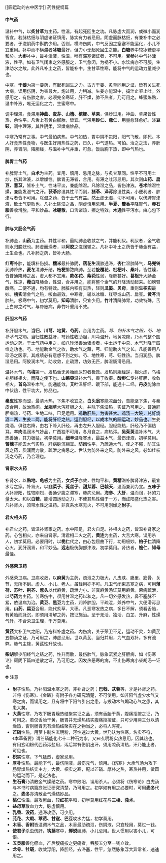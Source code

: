 
[[圆运动的古中医学]]
药性提纲篇

#### 中气药

温补中气，以**炙甘草**为主药。性温，有起死回生之功。凡脉虚大而润，或微小而润皆宜。若脉枯细与阴虚诸证慎用，脉实有力者忌用。阴虚而脉枯细，有兼补中之必要者，于滋阴药中斟酌少用。否则，横滞伤阴，中气反因之窒塞不能运化，小儿不宜重用。补中而不横滞者**冰糖**最好，但力小无起死回生之能。**白糖**养中较冰糖更平和矣。**大枣**补中，最补津液，性温，唯有滞塞诸证者，不可用。**党参**补中气补津液，性平。如有卫气闭束之外感服之，卫气愈闭，为祸不小。水饮病亦不可服，生津助水之故。此外凡补土之药，皆能补中。生甘草性寒，能将中气的运动力量减少也。

中寒，**干姜**为第一要药，有起死回生之力。古方干姜、炙草同用之证，皆有关生死大病。误用伤阴，为害最大。炮过用，力稍减。生姜亦能温中，捣汁止呕止吐。外感用之，有伤肺之害。必须完全寒证，肝不燥，肺不热者，乃可用之。蜂蜜炼熟，温中补液，唯无运化之力。生蜜寒中。

调中理滞。食滞用**神曲、麦芽、山楂、槟榔、草果**，俱炒过用。神曲、草果皆性热，余性平。凡舌上有黄白腻胎，皆宜。气滞用**砂仁、蔻仁**，用量愈轻愈好。淡**豆豉**，调中理滞，其性阴柔，温燥病妙品。

中寒乃常有之事。中气最怕病热。中气如热，胃中阴不包阳，阳气飞散，即死。本人好食热性食物，与医生好用热性之药，日久，中气遂热。可怕。治之之法，养肺阴，养胃阴，降胆经，与温补中气并重，可愈。饭后胸下热，即中气热也。


#### 脾胃土气药

补脾胃土气，**白术**为主药。宜用、慎用、忌用之脉，与炙甘草同。性平不可用土炒，伤其津液，以增燥性。脾胃无滞者，合用。有滞之吐泻忌用。其次则**山药、扁豆、薏苡**，皆补土气，性味平淡，兼能除湿。凡除湿之品，皆伤津液。**苍术**除湿性燥，兼能发湿气之汗。**茯苓**除湿其性平而刚，**猪苓、泽泻**除湿性柔，小便利者、肺津亏者皆不可用。除湿之药，皆于土气有益。然土虚无湿，切不可用，以伤脾胃津液，致土气更败也。凡补土除湿之品，阴虚慎用忌用。**半夏、藿香**平降胃气，**赤石脂**善收滑脱，平和妙品。**冰硼散**，口舌诸热，擦之特效。**木通**性平泻水，由心包下行。



#### 肺与大肠金气药



补肺金，**山药**为主药。其性平和，最助肺金收敛之气，并能利尿。利尿者，金气收则水归膀胱也。肺虚而燥者，以**阿胶**之滋润辅之。凡补中补土之药皆于肺金有益，土生金也。凡补肺之药，皆补大肠。

**红枣**补肺，能填补伤损。**糯米**最补肺阴，**落花生**润肺通滞，**杏仁**温肺降气，**马兜铃**润肺降热，**麦冬**清肺开结，**桔梗**排脓降肺。至若**旋覆花、枇杷叶、桑叶**，皆性燥，皆普通降肺之品，虚人都不宜用。**款冬花、紫菀**性润，降肺甚好。**葛根**升大肠金气，性凉，**薤白**降肺金，性温，合并用之，能将整个金气的升降活动起来。如膀臂酸痛，二便不通，均有特效。肺脏内积有实热，轻则**瓜篓、贝母**，重则**生枳实**最妙。**槐实**清金气之热，咳血最效。中寒者，辅以冰糖、红枣或山药、扁豆。**黄芩**清肺热，极寒中气，初学莫用。**知母**清肺，只宜少用。**竹叶**清降肺胃，功效特殊。舌上白霉之时气，与痧胀病，非竹叶重用不效。


#### 肝胆木气药

补肝胆木气，**当归、川芎、地黄、芍药**，合用为主药。_芎、归补木气之阳，芍、地补木气之阴_。当归性散益肝，芍药性收助胆，川芎温升，地黄凉降，乃木气整个圆运动之药。于土气药中用之，如八珍汤善治诸虚者，中土运于中央、木气升降于四维之功也。芍、地能助金气之收，助水气之藏，芎、归能助火气之长。凡能善用八珍汤之医家，其成绩必有意想不到之妙。芍、地性寒，芎、归性热。当归润肠，脾湿忌用。阿胶润木气，助收敛，止疏泄，功效无匹，脾湿肠滑忌用。

温补木气，**乌梅**第一。发热舌无黄胎而尿短者极效。发热则胆经逆，相火虚，乌梅补胆经相火，而降之使下也。**山茱萸**温补木气，善于收摄。**酸枣仁**专补肝胆，收敛相火。**首乌**温补木气，能通能敛。**艾叶**温肝经、暖下部，能通十二经。**丹皮**能除血中伏热，性平功大，妙品也。

**秦皮**性寒而涩，最清木热，下焦不收宜之。**白头翁**寒能凉血分，苦能坚下焦，与秦皮合用，故治热痢。**龙胆草**大泻肝胆之火，并除下焦湿热，实证乃可用之。普通肝胆病热，芍药、生地二味，已足运用。<mark style="background: #ADCCFFA6;">鸡助肝热，为害甚大。鸡汤一大碗，兑好烧酒二两，生姜二两，能将肝经之热，运到胆经，以成木气的圆运动，妙品也。</mark>生姜烧酒，俱往右降，由右下降入肝经，再由左升入胆经。胆经能热，肝经乃不偏热耳。**羊肉**温润木气妙品，广西独不可用，冬月食之，病热泻。**吴茱萸**温补木气，大热善通，其力极猛，初学莫用。**细辛**温降寒水，最益木气，最伤津液，初学莫用。**苦楝子**能去木气实热，肝病脉沉相宜。**防风**性平，乃疏通木气，使之不郁，防其生风之药，质润而力散，疏泄之病忌之。世认为防外来之风。防外来之风，必如桂枝汤之芍药，乃合理也。


#### 肾家水火药


补肾水，以**熟地、龟板**为主药，**女贞子**亦效，性均平和。**黄精**滋补脾肾津液，最宜水亏之家。补肾火，以**韭菜子、菟丝子、甜苁蓉、巴戟天**，温而兼润为宜。**五味子**大补肾阳，性较刚烈，善通少腹之滞塞，肺病忌用。**海参、大虾**，温而润，补的力量太大。和以**白糖**，能增圆运动之力，不使其热性偏于一方，而成阳盛化热之害。凡补肾火，须带水性之温药。非真系水寒无火，不可用刚燥之**附子**。


#### 君火相火药


补君火之药，皆温补肾家之药。水中阳足，君火自足。补相火之药，皆温补肾家之药。心包相火，亦来自肾家。清君相二火之药，**黄连**为主药，大苦大寒，误用杀人，初学莫用。必要用时，以**桅仁**代之，由心包屈曲下行，功用极妙。**柏子仁**清降心火，润肝润肾，和平妙品。**远志**极伤胸部津液，初学莫用。肾热者，**桅仁、知母**最佳。


#### 外感荣卫药

外感荣卫病。卫病收敛，以**麻黄**为主药，疏泄之力极大，凡皮肤、腠里、筋骨、关节，无所不到。虚人、小儿、老人，虽轻用亦不可。凡卫气闭束恶寒之病，可用**薄荷、苏叶、荆芥、葱头**以代麻黄，疏泄力小。非真麻黄汤证莫用麻黄。荣病疏泄，以**芍药**为主药。苦寒伤中，须用甘温之药以和之。凡一切外感发热，鼻不塞脉不紧，依温病为治。**黄豆、黑豆**为主药，润降肺胆，平疏泄，兼养中气，大便滑泻忌用。**山药、扁豆**合用，能代炙草、大枣。凡恶寒发热之病，多日不解，须看舌胎，有黄胎而脉沉，即须用清解之药，按证施治。至于羌活、独活、白芷、升麻，性燥气升，不合荣卫生理，千万莫用。

**黄芪**大补卫气之阳，乃疮科补虚之药。内伤病，关于荣卫不足，运动不灵，如黄芪五物汤之证，乃可用之，肺虚忌用。世以黄芪、当归并用，为气血双补，多有流弊。肺气主降，黄芪性升故也。

**柴胡**解少阳经气之结之药，性升而散，最伤肺气，脉象沉紧之肝胆病，如《伤寒论》厥阴下篇四逆散之证，乃可用之。因发热恶寒的病，不止伤寒病小柴胡汤一证也。


⛔ 注意
- **附子**性热，乃补阳温水寒之药，非补肾之药；**巴戟、苁蓉**等，才是补肾之药。非将《伤寒》、《金匮》有附子各方研究清楚，不可使用。如非阳气虚少水气又寒之病，而误用之，且有将中下阳气引出之患，与拨动木气煽动心气之患，其患大矣。
- **大黄**性寒，乃攻下肠胃燥热结聚实证之品，须有舌胎干黄，腹痛拒按之证，乃可用之。若仅舌胎干黄，肠胃并无燥热结实腹痛拒按证，只可少用两三分以清燥热，否则肠胃无有燥热结聚实在之物当之，必将人泻死。
- **芒硝**性热，用萝卜制名玄明粉，泻性速过大黄。世乃认为性寒，名实不符，《本草备要》谓芒硝能化七十二种石为水，又曰玄明粉实热忌用，因其热也。有用玄明粉代西药泻盐用，泻后常有伤阴出汗，须用凉药清热，汗乃能止者，可见也。
- **枳实**性寒，下气猛烈，虚家忌用。
- **厚朴**性热，最能下气，最伤阴液，最伤元气，慎用。《伤寒》大承气汤为攻下肠胃燥热结实主方，大黄、枳实之寒，配以芒硝、厚朴之热，寒热并用，做圆的运动而下，是定法也。
- **生石膏**乃清散金气燥结之药。寒中败阳，误用杀人。必须将《伤寒论》白虎汤与本书时病篇痧胀证研究清楚，乃可用之。初学如有用之必要时，可用**麦冬**代之。**麦冬**亦清散金气燥结妙品。
- **桃仁**性温，最攻瘀血，较**红花**平和，初学莫用红花与**三棱、莪术**。
- **益母草**散血力大，脉虚慎用。
- **乳香、没药**，通滞攻瘀，可少用。
- **芫花、大戟、葶苈、甘遂、巴豆**攻水力猛，初学莫用。
- **木香、香附**皆温调木气之品，木香最助疏泄，伤阴液，只宜轻用，莫过一钱。
- **使君子**杀虫伤肝，**钩藤**寒中，**蝉蜕**破肺，小儿忌用。世人惯用以害小儿，可恨。
- **五灵脂**善化瘀血，产后腹痛按之更痛者，吞服五分至一钱立效。
- **龙骨、牡砺**，收敛浮阳，降胆经，去滞塞，性平，忽然脉象浮大异常者，速速用之。